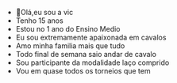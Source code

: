 - 👋Olá,eu sou a vic
- Tenho 15 anos
- Estou no 1 ano do Ensino Medio
- Eu sou extremamente apaixonada em cavalos
- Amo minha familia mais que tudo
- Todo final de semana saio andar de cavalo
- Sou participante da modalidade laço comprido
- Vou em quase todos os torneios que tem
